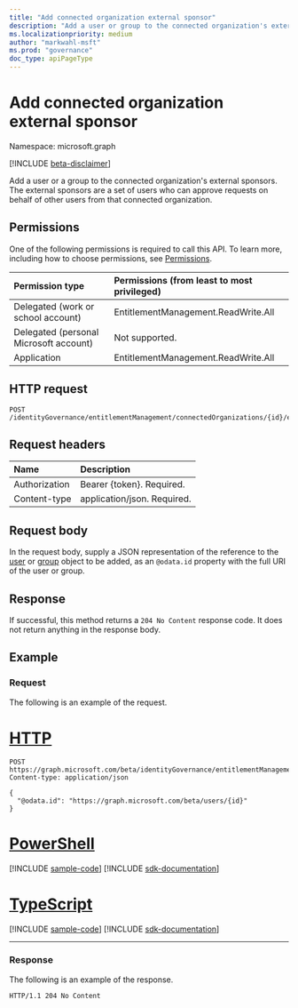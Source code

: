 ```yaml
---
title: "Add connected organization external sponsor"
description: "Add a user or group to the connected organization's external sponsors."
ms.localizationpriority: medium
author: "markwahl-msft"
ms.prod: "governance"
doc_type: apiPageType
---
```


# Add connected organization external sponsor

Namespace: microsoft.graph

[!INCLUDE [beta-disclaimer](../../includes/beta-disclaimer.md)]

Add a user or a group to the connected organization's external sponsors. The external sponsors are a set of users who can approve requests on behalf of other users from that connected organization.

## Permissions
One of the following permissions is required to call this API. To learn more, including how to choose permissions, see [Permissions](/graph/permissions-reference).

|Permission type      | Permissions (from least to most privileged)              |
|:--------------------|:---------------------------------------------------------|
|Delegated (work or school account)     | EntitlementManagement.ReadWrite.All |
|Delegated (personal Microsoft account) | Not supported.    |
|Application | EntitlementManagement.ReadWrite.All |

## HTTP request
<!-- { "blockType": "ignored" } -->
```http
POST /identityGovernance/entitlementManagement/connectedOrganizations/{id}/externalSponsors/$ref
```
## Request headers
| Name       | Description|
|:---------------|:----------|
| Authorization  | Bearer {token}. Required. |
| Content-type | application/json. Required. |

## Request body
In the request body, supply a JSON representation of the reference to the [user](../resources/user.md) or [group](../resources/group.md) object to be added, as an `@odata.id` property with the full URI of the user or group.

## Response
If successful, this method returns a `204 No Content` response code. It does not return anything in the response body.

## Example

### Request

The following is an example of the request.


# [HTTP](#tab/http)
<!-- {
  "blockType": "request",
  "name": "create_externalsponsor_from_connectedorganization"
}
-->
``` http
POST https://graph.microsoft.com/beta/identityGovernance/entitlementManagement/connectedOrganizations/{id}/externalSponsors/$ref
Content-type: application/json

{
  "@odata.id": "https://graph.microsoft.com/beta/users/{id}"
}
```

# [PowerShell](#tab/powershell)
[!INCLUDE [sample-code](../includes/snippets/powershell/create-externalsponsor-from-connectedorganization-powershell-snippets.md)]
[!INCLUDE [sdk-documentation](../includes/snippets/snippets-sdk-documentation-link.md)]

# [TypeScript](#tab/typescript)
[!INCLUDE [sample-code](../includes/snippets/typescript/create-externalsponsor-from-connectedorganization-typescript-snippets.md)]
[!INCLUDE [sdk-documentation](../includes/snippets/snippets-sdk-documentation-link.md)]

---

### Response

The following is an example of the response.

<!-- {
  "blockType": "response"
} -->
```http
HTTP/1.1 204 No Content
```

<!-- uuid: 8fcb5dbc-d5aa-4681-8e31-b001d5168d79
2015-10-25 14:57:30 UTC -->
<!--
{
  "type": "#page.annotation",
  "description": "Create connected organization external sponsor",
  "keywords": "",
  "section": "documentation",
  "tocPath": "",
  "suppressions": [
  ]
}
-->


